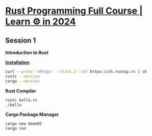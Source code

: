 # [Rust Programming Full Course | Learn ⚙️ in 2024](https://www.youtube.com/watch?v=rQ_J9WH6CGk&t)

## Session 1
**Introduction to Rust**

**[Installation](https://www.rust-lang.org/learn/get-started)**
```sh
curl --proto '=https' --tlsv1.2 -sSf https://sh.rustup.rs | sh
rustc --version
cargo --version
```

**Rust Compiler**
```sh
rustc hello.rs
./hello
```

**Cargo Package Manager**
```sh
cargo new demo01
cargo run
```
